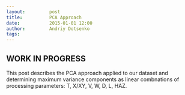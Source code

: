 ```yaml
---
layout:     	post
title:      	PCA Approach
date:       	2015-01-01 12:00
author:     	Andriy Dotsenko
tags:         
---
```


## WORK IN PROGRESS ##

This post describes the PCA approach applied to our dataset and determining maximum variance components as linear combnations of processing parameters: T, X/XY, V, W, D, L, HAZ. 
